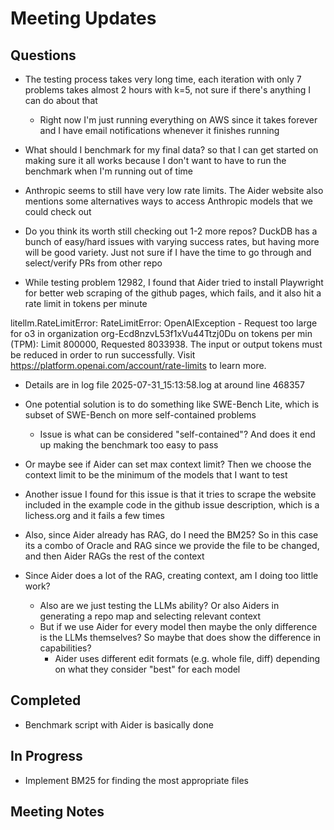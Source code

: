 # Meeting Updates

## Questions

- The testing process takes very long time, each iteration with only 7 problems takes almost 2 hours with k=5, not sure if there's anything I can do about that
  - Right now I'm just running everything on AWS since it takes forever and I have email notifications whenever it finishes running
- What should I benchmark for my final data? so that I can get started on making sure it all works because I don't want to have to run the benchmark when I'm running out of time
- Anthropic seems to still have very low rate limits. The Aider website also mentions some alternatives ways to access Anthropic models that we could check out 
- Do you think its worth still checking out 1-2 more repos? DuckDB has a bunch of easy/hard issues with varying success rates, but having more will be good variety. Just not sure if I have the time to go through and select/verify PRs from other repo

- While testing problem 12982, I found that Aider tried to install Playwright for better web scraping of the github pages, which fails, and it also hit a rate limit in tokens per minute

litellm.RateLimitError: RateLimitError: OpenAIException - Request too large for 
o3 in organization org-Ecd8nzvL53f1xVu44Ttzj0Du on tokens per min (TPM): Limit 
800000, Requested 8033938. The input or output tokens must be reduced in order to
run successfully. Visit https://platform.openai.com/account/rate-limits to learn 
more.

  - Details are in log file 2025-07-31_15:13:58.log at around line 468357
  - One potential solution is to do something like SWE-Bench Lite, which is subset of SWE-Bench on more self-contained problems
    - Issue is what can be considered "self-contained"? And does it end up making the benchmark too easy to pass
  - Or maybe see if Aider can set max context limit? Then we choose the context limit to be the minimum of the models that I want to test
  - Another issue I found for this issue is that it tries to scrape the website included in the example code in the github issue description, which is a lichess.org and it fails a few times

- Also, since Aider already has RAG, do I need the BM25? So in this case its a combo of Oracle and RAG since we provide the file to be changed, and then Aider RAGs the rest of the context

- Since Aider does a lot of the RAG, creating context, am I doing too little work?
  - Also are we just testing the LLMs ability? Or also Aiders in generating a repo map and selecting relevant context
  - But if we use Aider for every model then maybe the only difference is the LLMs themselves? So maybe that does show the difference in capabilities?
    - Aider uses different edit formats (e.g. whole file, diff) depending on what they consider "best" for each model


## Completed

- Benchmark script with Aider is basically done

## In Progress

- Implement BM25 for finding the most appropriate files

## Meeting Notes